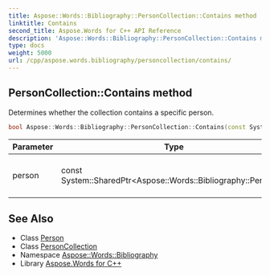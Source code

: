 ```yaml
---
title: Aspose::Words::Bibliography::PersonCollection::Contains method
linktitle: Contains
second_title: Aspose.Words for C++ API Reference
description: 'Aspose::Words::Bibliography::PersonCollection::Contains method. Determines whether the collection contains a specific person in C++.'
type: docs
weight: 5000
url: /cpp/aspose.words.bibliography/personcollection/contains/
---
```

## PersonCollection::Contains method


Determines whether the collection contains a specific person.

```cpp
bool Aspose::Words::Bibliography::PersonCollection::Contains(const System::SharedPtr<Aspose::Words::Bibliography::Person> &person)
```


| Parameter | Type | Description |
| --- | --- | --- |
| person | const System::SharedPtr\<Aspose::Words::Bibliography::Person\>\& | The person to locate in the collection. |

## See Also

* Class [Person](../../person/)
* Class [PersonCollection](../)
* Namespace [Aspose::Words::Bibliography](../../)
* Library [Aspose.Words for C++](../../../)

